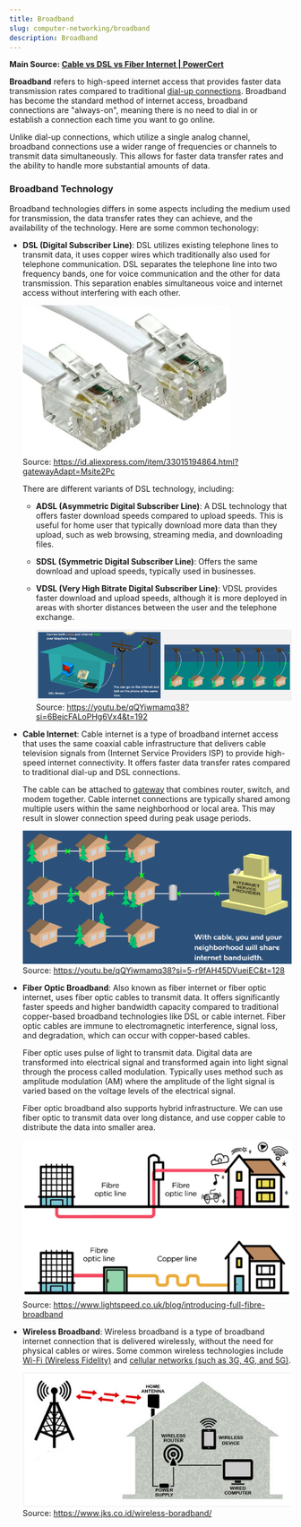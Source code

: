 ```yaml
---
title: Broadband
slug: computer-networking/broadband
description: Broadband
---
```


**Main Source: [Cable vs DSL vs Fiber Internet | PowerCert](https://youtu.be/qQYiwmamq38?si=LGH54X5pVZtU64XM)**

**Broadband** refers to high-speed internet access that provides faster data transmission rates compared to traditional [dial-up connections](/computer-networking/dial-up-modem#dial-up-connection). Broadband has become the standard method of internet access, broadband connections are "always-on", meaning there is no need to dial in or establish a connection each time you want to go online.

Unlike dial-up connections, which utilize a single analog channel, broadband connections use a wider range of frequencies or channels to transmit data simultaneously. This allows for faster data transfer rates and the ability to handle more substantial amounts of data.

### Broadband Technology

Broadband technologies differs in some aspects including the medium used for transmission, the data transfer rates they can achieve, and the availability of the technology. Here are some common techonology:

- **DSL (Digital Subscriber Line)**: DSL utilizes existing telephone lines to transmit data, it uses copper wires which traditionally also used for telephone communication. DSL separates the telephone line into two frequency bands, one for voice communication and the other for data transmission. This separation enables simultaneous voice and internet access without interfering with each other.

  ![DSL cable](./dsl-cable.png)  
   Source: https://id.aliexpress.com/item/33015194864.html?gatewayAdapt=Msite2Pc

  There are different variants of DSL technology, including:

  - **ADSL (Asymmetric Digital Subscriber Line)**: A DSL technology that offers faster download speeds compared to upload speeds. This is useful for home user that typically download more data than they upload, such as web browsing, streaming media, and downloading files.

  - **SDSL (Symmetric Digital Subscriber Line)**: Offers the same download and upload speeds, typically used in businesses.

  - **VDSL (Very High Bitrate Digital Subscriber Line)**: VDSL provides faster download and upload speeds, although it is more deployed in areas with shorter distances between the user and the telephone exchange.

    ![DSL transmit phone and internet connection together over the telephone lines](./dsl.png)  
    Source: https://youtu.be/qQYiwmamq38?si=6BejcFALoPHg6Vx4&t=192

- **Cable Internet**: Cable internet is a type of broadband internet access that uses the same coaxial cable infrastructure that delivers cable television signals from (Internet Service Providers ISP) to provide high-speed internet connectivity. It offers faster data transfer rates compared to traditional dial-up and DSL connections.

  The cable can be attached to [gateway](/computer-networking/gateway) that combines router, switch, and modem together. Cable internet connections are typically shared among multiple users within the same neighborhood or local area. This may result in slower connection speed during peak usage periods.

  ![Cable internet shared with local network](./cable-internet.png)  
  Source: https://youtu.be/qQYiwmamq38?si=5-r9fAH45DVueiEC&t=128

- **Fiber Optic Broadband**: Also known as fiber internet or fiber optic internet, uses fiber optic cables to transmit data. It offers significantly faster speeds and higher bandwidth capacity compared to traditional copper-based broadband technologies like DSL or cable internet. Fiber optic cables are immune to electromagnetic interference, signal loss, and degradation, which can occur with copper-based cables.

  Fiber optic uses pulse of light to transmit data. Digital data are transformed into electrical signal and transformed again into light signal through the process called modulation. Typically uses method such as amplitude modulation (AM) where the amplitude of the light signal is varied based on the voltage levels of the electrical signal.

  Fiber optic broadband also supports hybrid infrastructure. We can use fiber optic to transmit data over long distance, and use copper cable to distribute the data into smaller area.

  ![Hybrid infrastructure of fiber optic broadband](./fiber-optic-broadband.png)  
   Source: https://www.lightspeed.co.uk/blog/introducing-full-fibre-broadband

- **Wireless Broadband**: Wireless broadband is a type of broadband internet connection that is delivered wirelessly, without the need for physical cables or wires. Some common wireless technologies include [Wi-Fi (Wireless Fidelity)](/computer-networking/wi-fi) and [cellular networks (such as 3G, 4G, and 5G)](/computer-networking/cellular-networking).

  ![Connection sent over antenna to cellular tower](./wireless-broadband.png)  
   Source: https://www.jks.co.id/wireless-boradband/
